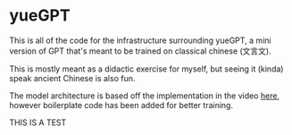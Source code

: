# yueGPT
This is all of the code for the infrastructure surrounding yueGPT, a mini version of GPT that's meant to be trained on classical chinese (文言文).

This is mostly meant as a didactic exercise for myself, but seeing it (kinda) speak ancient Chinese is also fun.

The model architecture is based off the implementation in the video [here](https://www.youtube.com/embed/kCc8FmEb1nY?si=y3iDRUCW49K8AaOR), however boilerplate code has been added for better training.


THIS IS A TEST